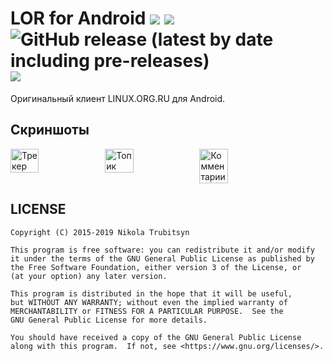# LOR for Android ![](https://img.shields.io/static/v1?label=linux.org.ru&message=thread&color=2E3436&logo=linux) ![](https://img.shields.io/badge/android-4.0+-blue?logo=android) ![GitHub release (latest by date including pre-releases)](https://img.shields.io/github/v/release/trubitsyn/LOR-for-Android?include_prereleases) ![](https://img.shields.io/badge/license-GPL-green)
Оригинальный клиент LINUX.ORG.RU для Android.

## Скриншоты
<div style="display:flex;">
<img src="https://i.imgur.com/Km1KbTT.png" alt="Трекер" width="30%">
<img src="https://i.imgur.com/k7EcKJn.png" alt="Топик" width="30%">
<img src="https://i.imgur.com/2rfiMDm.png" alt="Комментарии" width="30%">
</div>


## LICENSE
```
Copyright (C) 2015-2019 Nikola Trubitsyn

This program is free software: you can redistribute it and/or modify
it under the terms of the GNU General Public License as published by
the Free Software Foundation, either version 3 of the License, or
(at your option) any later version.

This program is distributed in the hope that it will be useful,
but WITHOUT ANY WARRANTY; without even the implied warranty of
MERCHANTABILITY or FITNESS FOR A PARTICULAR PURPOSE.  See the
GNU General Public License for more details.

You should have received a copy of the GNU General Public License
along with this program.  If not, see <https://www.gnu.org/licenses/>.
```
